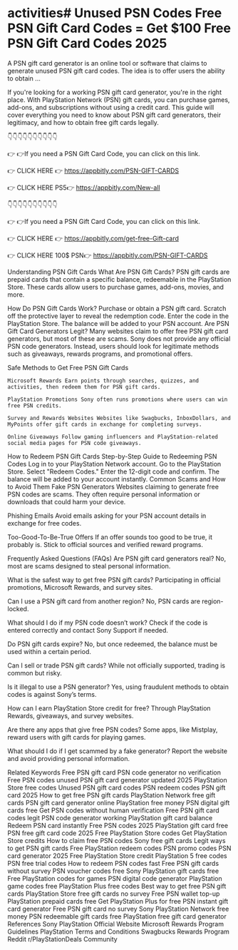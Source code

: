 # activities# Unused PSN Codes Free PSN Gift Card Codes = Get $100 Free PSN Gift Card Codes 2025 



A PSN gift card generator is an online tool or software that claims to generate unused PSN gift card codes. The idea is to offer users the ability to obtain ...

If you're looking for a working PSN gift card generator, you're in the right place. With PlayStation Network (PSN) gift cards, you can purchase games, add-ons, and subscriptions without using a credit card. This guide will cover everything you need to know about PSN gift card generators, their legitimacy, and how to obtain free gift cards legally.

👇👇👇👇👇👇👇👇👇👇

👉 👉If you need a PSN Gift Card Code, you can click on this link.

👉 CLICK HERE 👉 https://appbitly.com/PSN-GIFT-CARDS

👉 CLICK HERE PS5👉 https://appbitly.com/New-all

👇👇👇👇👇👇👇👇👇👇

👉 👉If you need a PSN Gift Card Code, you can click on this link.

👉 CLICK HERE 👉 https://appbitly.com/get-free-Gift-card

👉 CLICK HERE 100$ PSN👉 https://appbitly.com/PSN-GIFT-CARDS


Understanding PSN Gift Cards What Are PSN Gift Cards? PSN gift cards are prepaid cards that contain a specific balance, redeemable in the PlayStation Store. These cards allow users to purchase games, add-ons, movies, and more.

How Do PSN Gift Cards Work? Purchase or obtain a PSN gift card. Scratch off the protective layer to reveal the redemption code. Enter the code in the PlayStation Store. The balance will be added to your PSN account. Are PSN Gift Card Generators Legit? Many websites claim to offer free PSN gift card generators, but most of these are scams. Sony does not provide any official PSN code generators. Instead, users should look for legitimate methods such as giveaways, rewards programs, and promotional offers.

Safe Methods to Get Free PSN Gift Cards

    Microsoft Rewards Earn points through searches, quizzes, and activities, then redeem them for PSN gift cards.

    PlayStation Promotions Sony often runs promotions where users can win free PSN credits.

    Survey and Rewards Websites Websites like Swagbucks, InboxDollars, and MyPoints offer gift cards in exchange for completing surveys.

    Online Giveaways Follow gaming influencers and PlayStation-related social media pages for PSN code giveaways.

How to Redeem PSN Gift Cards Step-by-Step Guide to Redeeming PSN Codes Log in to your PlayStation Network account. Go to the PlayStation Store. Select "Redeem Codes." Enter the 12-digit code and confirm. The balance will be added to your account instantly. Common Scams and How to Avoid Them Fake PSN Generators Websites claiming to generate free PSN codes are scams. They often require personal information or downloads that could harm your device.

Phishing Emails Avoid emails asking for your PSN account details in exchange for free codes.

Too-Good-To-Be-True Offers If an offer sounds too good to be true, it probably is. Stick to official sources and verified reward programs.

Frequently Asked Questions (FAQs) Are PSN gift card generators real? No, most are scams designed to steal personal information.

What is the safest way to get free PSN gift cards? Participating in official promotions, Microsoft Rewards, and survey sites.

Can I use a PSN gift card from another region? No, PSN cards are region-locked.

What should I do if my PSN code doesn’t work? Check if the code is entered correctly and contact Sony Support if needed.

Do PSN gift cards expire? No, but once redeemed, the balance must be used within a certain period.

Can I sell or trade PSN gift cards? While not officially supported, trading is common but risky.

Is it illegal to use a PSN generator? Yes, using fraudulent methods to obtain codes is against Sony’s terms.

How can I earn PlayStation Store credit for free? Through PlayStation Rewards, giveaways, and survey websites.

Are there any apps that give free PSN codes? Some apps, like Mistplay, reward users with gift cards for playing games.

What should I do if I get scammed by a fake generator? Report the website and avoid providing personal information.

Related Keywords Free PSN gift card PSN code generator no verification Free PSN codes unused PSN gift card generator updated 2025 PlayStation Store free codes Unused PSN gift card codes PSN redeem codes PSN gift card 2025 How to get free PSN gift cards PlayStation Network free gift cards PSN gift card generator online PlayStation free money PSN digital gift cards free Get PSN codes without human verification Free PSN gift card codes legit PSN code generator working PlayStation gift card balance Redeem PSN card instantly Free PSN codes 2025 PlayStation gift card free PSN free gift card code 2025 Free PlayStation Store codes Get PlayStation Store credits How to claim free PSN codes Sony free gift cards Legit ways to get PSN gift cards Free PlayStation redeem codes PSN promo codes PSN card generator 2025 Free PlayStation Store credit PlayStation 5 free codes PSN free trial codes How to redeem PSN codes fast Free PSN gift cards without survey PSN voucher codes free Sony PlayStation gift cards free Free PlayStation codes for games PSN digital code generator PlayStation game codes free PlayStation Plus free codes Best way to get free PSN gift cards PlayStation Store free gift cards no survey Free PSN wallet top-up PlayStation prepaid cards free Get PlayStation Plus for free PSN instant gift card generator Free PSN gift card no survey Sony PlayStation Network free money PSN redeemable gift cards free PlayStation free gift card generator References Sony PlayStation Official Website Microsoft Rewards Program Guidelines PlayStation Terms and Conditions Swagbucks Rewards Program Reddit r/PlayStationDeals Community